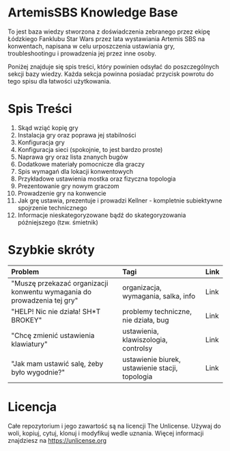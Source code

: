 # ArtemisSBS Knowledge Base
To jest baza wiedzy stworzona z doświadczenia zebranego przez ekipę Łódzkiego Fanklubu Star Wars przez lata wystawiania Artemis SBS na konwentach, napisana w celu urposzczenia ustawiania gry, troubleshootingu i prowadzenia jej przez inne osoby.

Poniżej znajduje się spis treści, który powinien odsyłać do poszczególnych sekcji bazy wiedzy. Każda sekcja powinna posiadać przycisk powrotu do tego spisu dla łatwości użytkowania.

# Spis Treści
1. Skąd wziąć kopię gry
2. Instalacja gry oraz poprawa jej stabilności
3. Konfiguracja gry
4. Konfiguracja sieci (spokojnie, to jest bardzo proste)
5. Naprawa gry oraz lista znanych bugów
6. Dodatkowe materiały pomocnicze dla graczy
7. Spis wymagań dla lokacji konwentowych
8. Przykładowe ustawienia mostka oraz fizyczna topologia
9. Prezentowanie gry nowym graczom
10. Prowadzenie gry na konwencie
11. Jak grę ustawia, prezentuje i prowadzi Kellner - kompletnie subiektywne spojrzenie technicznego
12. Informacje nieskategoryzowane bądź do skategoryzowania późniejszego (tzw. śmietnik)

# Szybkie skróty
Problem | Tagi | Link
:--- | :--- | :---
"Muszę przekazać organizacji konwentu wymagania do prowadzenia tej gry" | organizacja, wymagania, salka, info | Link
"HELP! Nic nie działa! SH*T BROKEY" | problemy techniczne, nie działa, bug | Link
"Chcę zmienić ustawienia klawiatury" | ustawienia, klawiszologia, controlsy | Link
"Jak mam ustawić salę, żeby było wygodnie?" | ustawienie biurek, ustawienie stacji, topologia | Link

# Licencja
Całe repozytorium i jego zawartość są na licencji The Unlicense. Używaj do woli, kopiuj, cytuj, klonuj i modyfikuj wedle uznania.
Więcej informacji znajdziesz na <https://unlicense.org>
